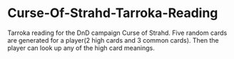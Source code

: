 # Curse-Of-Strahd-Tarroka-Reading
Tarroka reading for the DnD campaign Curse of Strahd. 
Five random cards are generated for a player(2 high cards and 3 common cards). 
Then the player can look up any of the high card meanings.
